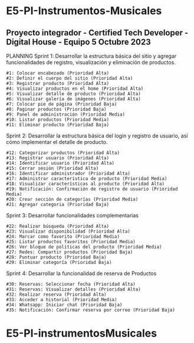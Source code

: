 # E5-PI-Instrumentos-Musicales
Proyecto integrador - Certified Tech Developer - Digital House - Equipo 5
Octubre 2023
--------------------------------------------------------------------------

PLANNING
  Sprint 1:
            Desarrollar la estructura básica del
            sitio y agregar funcionalidades de
            registro, visualización y eliminación
            de productos.

    #1: Colocar encabezado (Prioridad Alta)
    #2: Definir el cuerpo del sitio (Prioridad Alta)
    #3: Registrar producto (Prioridad Alta)
    #4: Visualizar productos en el home (Prioridad Alta)
    #5: Visualizar detalle de producto (Prioridad Alta)
    #6: Visualizar galería de imágenes (Prioridad Alta)
    #7: Colocar pie de página (Prioridad Baja)
    #8: Paginar productos (Prioridad Baja)
    #9: Panel de administración (Prioridad Media)
    #10: Listar productos (Prioridad Media)
    #11: Eliminar producto (Prioridad Baja)

  Sprint 2:
            Desarrollar la estructura básica del
            login y registro de usuario, así
            cómo implementar el detalle de
            producto.

    #12: Categorizar productos (Prioridad Alta)
    #13: Registrar usuario (Prioridad Alta)
    #14: Identificar usuario (Prioridad Alta)
    #15: Cerrar sesión (Prioridad Alta)
    #16: Identificar administrador (Prioridad Alta)
    #17: Administrar característica de producto (Prioridad Media)
    #18: Visualizar características al producto (Prioridad Alta)
    #19: Notificación: Confirmación de registro de usuario (Prioridad Media)
    #20: Crear sección de categorías (Prioridad Media)
    #21: Agregar categoria (Prioridad Baja)

  Sprint 3: 
            Desarrollar funcionalidades 
            complementarias

    #22: Realizar búsqueda (Prioridad Alta)
    #23: Visualizar disponibilidad (Prioridad Alta)
    #24: Marcar como favorito (Prioridad Media)
    #25: Listar productos favoritos (Prioridad Media)
    #26: Ver bloque de políticas del producto (Prioridad Media)
    #27: Redes: Compartir productos (Prioridad Baja)
    #28: Puntuar producto (Prioridad Baja)
    #29: Eliminar categoría (Prioridad Baja)

  Sprint 4: 
            Desarrollar la funcionalidad 
            de reserva de Productos

    #30: Reservas: Seleccionar fecha (Prioridad Alta)
    #31: Reservas: Visualizar detalles (Prioridad Alta)
    #32: Realizar reserva (Prioridad Alta)
    #33: Acceder a historial (Prioridad Media)
    #34: Whatsapp: Iniciar chat (Prioridad Baja)
    #35: Notificación: Confirmar reserva por correo (Prioridad Baja)

      
# E5-PI-instrumentosMusicales
